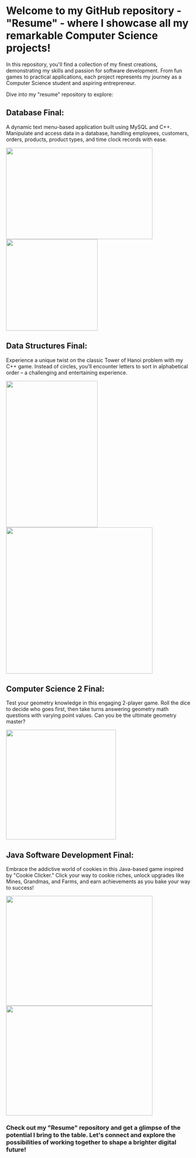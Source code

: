# Welcome to my GitHub repository - "Resume" - where I showcase all my remarkable Computer Science projects!

In this repository, you'll find a collection of my finest creations, demonstrating my skills and passion for software development. From fun games to practical applications, each project represents my journey as a Computer Science student and aspiring entrepreneur.

Dive into my "resume" repository to explore:

## Database Final: 
A dynamic text menu-based application built using MySQL and C++. Manipulate and access data in a database, handling employees, customers, orders, products, product types, and time clock records with ease.

<img src="https://github.com/JoshMcCPro/Resume/assets/63482770/60488e35-35ef-4e3e-8460-7b9f49f9b6b2" width="400" height="250">

<img src="https://github.com/JoshMcCPro/Resume/assets/63482770/109156d7-a557-4e66-863c-2e476a1edc91" width="250" height="250">

## Data Structures Final: 
Experience a unique twist on the classic Tower of Hanoi problem with my C++ game. Instead of circles, you'll encounter letters to sort in alphabetical order – a challenging and entertaining experience.

<img src="https://github.com/JoshMcCPro/Resume/assets/63482770/4c859791-a880-43a1-a417-cf87a1fdda20" width="250" height="400">

<img src="https://github.com/JoshMcCPro/Resume/assets/63482770/a681445a-dda5-4be0-be25-84a7d67d3b92" width="400" height="400"> 

## Computer Science 2 Final: 
Test your geometry knowledge in this engaging 2-player game. Roll the dice to decide who goes first, then take turns answering geometry math questions with varying point values. Can you be the ultimate geometry master?

<img src="https://github.com/JoshMcCPro/Resume/assets/63482770/46d37dc4-991c-4eb9-b83e-e9cae77f0dc0" width="300" height="300">

## Java Software Development Final: 
Embrace the addictive world of cookies in this Java-based game inspired by "Cookie Clicker." Click your way to cookie riches, unlock upgrades like Mines, Grandmas, and Farms, and earn achievements as you bake your way to success!

<img src="https://github.com/JoshMcCPro/Resume/assets/63482770/6fee6b91-bf30-4cf4-871e-a062d3052ff2" width="400" height="300"> 

<img src="https://github.com/JoshMcCPro/Resume/assets/63482770/16e34e08-6c55-4eab-b690-9c546fe5fdcb" width="400" height="300"> 

### Check out my "Resume" repository and get a glimpse of the potential I bring to the table. Let's connect and explore the possibilities of working together to shape a brighter digital future!
